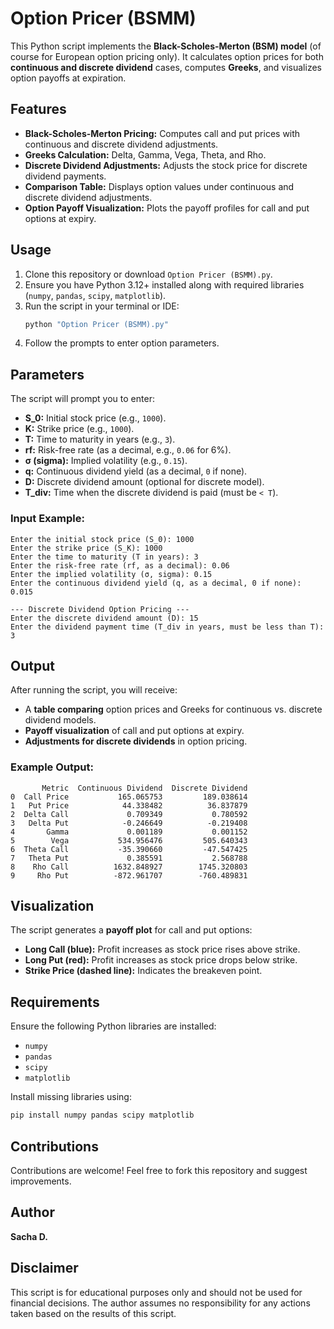 # Option Pricer (BSMM)

This Python script implements the **Black-Scholes-Merton (BSM) model** (of course for European option pricing only). It calculates option prices for both **continuous and discrete dividend** cases, computes **Greeks**, and visualizes option payoffs at expiration.

## Features
- **Black-Scholes-Merton Pricing:** Computes call and put prices with continuous and discrete dividend adjustments.
- **Greeks Calculation:** Delta, Gamma, Vega, Theta, and Rho.
- **Discrete Dividend Adjustments:** Adjusts the stock price for discrete dividend payments.
- **Comparison Table:** Displays option values under continuous and discrete dividend adjustments.
- **Option Payoff Visualization:** Plots the payoff profiles for call and put options at expiry.

## Usage
1. Clone this repository or download `Option Pricer (BSMM).py`.
2. Ensure you have Python 3.12+ installed along with required libraries (`numpy`, `pandas`, `scipy`, `matplotlib`).
3. Run the script in your terminal or IDE:
   ```bash
   python "Option Pricer (BSMM).py"
   ```
4. Follow the prompts to enter option parameters.

## Parameters
The script will prompt you to enter:
- **S_0:** Initial stock price (e.g., `1000`).
- **K:** Strike price (e.g., `1000`).
- **T:** Time to maturity in years (e.g., `3`).
- **rf:** Risk-free rate (as a decimal, e.g., `0.06` for 6%).
- **σ (sigma):** Implied volatility (e.g., `0.15`).
- **q:** Continuous dividend yield (as a decimal, `0` if none).
- **D:** Discrete dividend amount (optional for discrete model).
- **T_div:** Time when the discrete dividend is paid (must be `< T`).

### Input Example:
```
Enter the initial stock price (S_0): 1000
Enter the strike price (S_K): 1000
Enter the time to maturity (T in years): 3
Enter the risk-free rate (rf, as a decimal): 0.06
Enter the implied volatility (σ, sigma): 0.15
Enter the continuous dividend yield (q, as a decimal, 0 if none): 0.015

--- Discrete Dividend Option Pricing ---
Enter the discrete dividend amount (D): 15
Enter the dividend payment time (T_div in years, must be less than T): 3
```

## Output
After running the script, you will receive:
- A **table comparing** option prices and Greeks for continuous vs. discrete dividend models.
- **Payoff visualization** of call and put options at expiry.
- **Adjustments for discrete dividends** in option pricing.

### Example Output:
```
       Metric  Continuous Dividend  Discrete Dividend
0  Call Price           165.065753         189.038614
1   Put Price            44.338482          36.837879
2  Delta Call             0.709349           0.780592
3   Delta Put            -0.246649          -0.219408
4       Gamma             0.001189           0.001152
5        Vega           534.956476         505.640343
6  Theta Call           -35.390660         -47.547425
7   Theta Put             0.385591           2.568788
8    Rho Call          1632.848927        1745.320803
9     Rho Put          -872.961707        -760.489831
```

## Visualization
The script generates a **payoff plot** for call and put options:

- **Long Call (blue):** Profit increases as stock price rises above strike.
- **Long Put (red):** Profit increases as stock price drops below strike.
- **Strike Price (dashed line):** Indicates the breakeven point.

## Requirements
Ensure the following Python libraries are installed:
- `numpy`
- `pandas`
- `scipy`
- `matplotlib`

Install missing libraries using:
```bash
pip install numpy pandas scipy matplotlib
```

## Contributions
Contributions are welcome! Feel free to fork this repository and suggest improvements.

## Author
**Sacha D.**

## Disclaimer
This script is for educational purposes only and should not be used for financial decisions. The author assumes no responsibility for any actions taken based on the results of this script.

